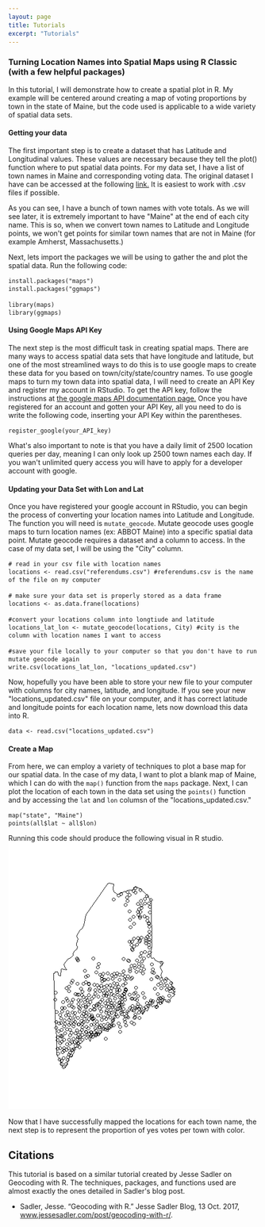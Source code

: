```yaml
---
layout: page
title: Tutorials
excerpt: "Tutorials"
---
```


### Turning Location Names into Spatial Maps using R Classic (with a few helpful packages)

In this tutorial, I will demonstrate how to create a spatial plot in R. My example will be centered around creating a map of voting proportions by town in the state of Maine, but the code used is applicable to a wide variety of spatial data sets. 

#### Getting your data
The first important step is to create a dataset that has Latitude and Longitudinal values. These values are necessary because they tell the plot() function where to put spatial data points. For my data set, I have a list of town names in Maine and corresponding voting data. The original dataset I have can be accessed at the following [link.](/2013_referendum_question_1.csv) It is easiest to work with .csv files if possible.

As you can see, I have a bunch of town names with vote totals. As we will see later, it is extremely important to have "Maine" at the end of each city name. This is so, when we convert town names to Latitude and Longitude points, we won't get points for similar town names that are not in Maine (for example Amherst, Massachusetts.) 

Next, lets import the packages we will be using to gather the and plot the spatial data. Run the following code: 

``` 
install.packages("maps")
install.packages("ggmaps")

library(maps)
library(ggmaps)
```

#### Using Google Maps API Key
The next step is the most difficult task in creating spatial maps. There are many ways to access spatial data sets that have longitude and latitude, but one of the most streamlined ways to do this is to use google maps to create these data for you based on town/city/state/country names. To use google maps to turn my town data into spatial data, I will need to create an API Key and register my account in RStudio. To get the API key, follow the instructions at [the google maps API documentation page.](https://developers.google.com/maps/documentation/embed/get-api-key) Once you have registered for an account and gotten your API Key, all you need to do is write the following code, inserting your API Key within the parentheses. 

```
register_google(your_API_key)
```

What's also important to note is that you have a daily limit of 2500 location queries per day, meaning I can only look up 2500 town names each day. If you wan't unlimited query access you will have to apply for a developer account with google. 

#### Updating your Data Set with Lon and Lat
Once you have registered your google account in RStudio, you can begin the process of converting your location names into Latitude and Longitude. The function you will need is `mutate_geocode`. Mutate geocode uses google maps to turn location names (ex: ABBOT Maine) into a specific spatial data point. Mutate geocode requires a dataset and a column to access. In the case of my data set, I will be using the "City" column. 

```
# read in your csv file with location names
locations <- read.csv("referendums.csv") #referendums.csv is the name of the file on my computer

# make sure your data set is properly stored as a data frame
locations <- as.data.frane(locations)

#convert your locations column into longtiude and latitude
locations_lat_lon <- mutate_geocode(locations, City) #city is the column with location names I want to access

#save your file locally to your computer so that you don't have to run mutate geocode again
write.csv(locations_lat_lon, "locations_updated.csv")

```

Now, hopefully you have been able to store your new file to your computer with columns for city names, latitude, and longitude. If you see your new "locations_updated.csv" file on your computer, and it has correct latitude and longitude points for each location name, lets now download this data into R. 

```
data <- read.csv("locations_updated.csv")
```

#### Create a Map
From here, we can employ a variety of techniques to plot a base map for our spatial data. In the case of my data, I want to plot a blank map of Maine, which I can do with the `map()` function from the `maps` package. Next, I can plot the location of each town in the data set using the `points()` function and by accessing the `lat` and `lon` columsn of the "locations_updated.csv." 

```
map("state", "Maine")
points(all$lat ~ all$lon)
```

Running this code should produce the following visual in R studio. ![Towns in Maine](maine_towns.jpeg)

Now that I have successfully mapped the locations for each town name, the next step is to represent the proportion of yes votes per town with color. 


## Citations
This tutorial is based on a similar tutorial created by Jesse Sadler on Geocoding with R. The techniques, packages, and functions used are almost exactly the ones detailed in Sadler's blog post. 
+ Sadler, Jesse. “Geocoding with R.” Jesse Sadler Blog, 13 Oct. 2017, www.jessesadler.com/post/geocoding-with-r/.


